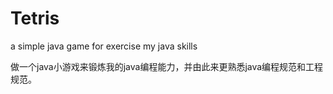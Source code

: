 # Tetris
a simple java game for  exercise my java skills

做一个java小游戏来锻炼我的java编程能力，并由此来更熟悉java编程规范和工程规范。
